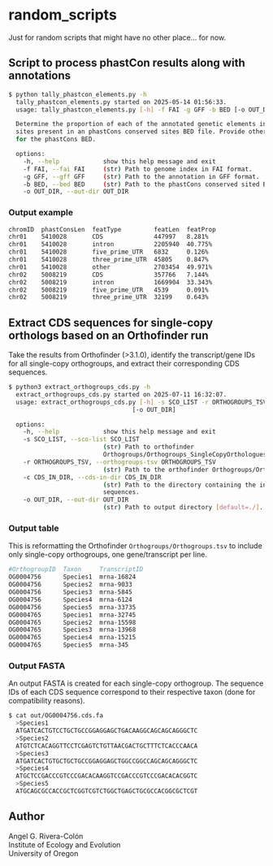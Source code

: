 # random_scripts
Just for random scripts that might have no other place... for now.

## Script to process phastCon results along with annotations

```sh
$ python tally_phastcon_elements.py -h
  tally_phastcon_elements.py started on 2025-05-14 01:56:33.
  usage: tally_phastcon_elements.py [-h] -f FAI -g GFF -b BED [-o OUT_DIR]

  Determine the proportion of each of the annotated genetic elements in a GFF across the
  sites present in an phastCons conserved sites BED file. Provide other general stats
  for the phastCons BED.

  options:
    -h, --help            show this help message and exit
    -f FAI, --fai FAI     (str) Path to genome index in FAI format.
    -g GFF, --gff GFF     (str) Path to the annotation in GFF format.
    -b BED, --bed BED     (str) Path to the phastCons conserved sited BED.
    -o OUT_DIR, --out-dir OUT_DIR
```

### Output example

```sh
chromID  phastConsLen  featType         featLen  featProp
chr01    5410028       CDS              447997   8.281%
chr01    5410028       intron           2205940  40.775%
chr01    5410028       five_prime_UTR   6832     0.126%
chr01    5410028       three_prime_UTR  45805    0.847%
chr01    5410028       other            2703454  49.971%
chr02    5008219       CDS              357766   7.144%
chr02    5008219       intron           1669904  33.343%
chr02    5008219       five_prime_UTR   4539     0.091%
chr02    5008219       three_prime_UTR  32199    0.643%
```

## Extract CDS sequences for single-copy orthologs based on an Orthofinder run

Take the results from Orthofinder (>3.1.0), identify the transcript/gene IDs for 
all single-copy orthogroups, and extract their corresponding CDS sequences.

```sh
$ python3 extract_orthogroups_cds.py -h
  extract_orthogroups_cds.py started on 2025-07-11 16:32:07.
  usage: extract_orthogroups_cds.py [-h] -s SCO_LIST -r ORTHOGROUPS_TSV -c CDS_IN_DIR
                                  [-o OUT_DIR]

  options:
    -h, --help            show this help message and exit
    -s SCO_LIST, --sco-list SCO_LIST
                          (str) Path to orthofinder
                          Orthogroups/Orthogroups_SingleCopyOrthologues.txt file.
    -r ORTHOGROUPS_TSV, --orthogroups-tsv ORTHOGROUPS_TSV
                          (str) Path to the orthofinder Orthogroups/Orthogroups.tsv
    -c CDS_IN_DIR, --cds-in-dir CDS_IN_DIR
                          (str) Path to the directory containing the input per-taxon CDS
                          sequences.
    -o OUT_DIR, --out-dir OUT_DIR
                          (str) Path to output directory [default=./].
```

### Output table

This is reformatting the Orthofinder `Orthogroups/Orthogroups.tsv` to include only 
single-copy orthogroups, one gene/transcript per line.

```sh
#OrthogroupID  Taxon     TranscriptID
OG0004756      Species1  mrna-16824
OG0004756      Species2  mrna-9033
OG0004756      Species3  mrna-5845
OG0004756      Species4  mrna-6124
OG0004756      Species5  mrna-33735
OG0004765      Species1  mrna-32745
OG0004765      Species2  mrna-15598
OG0004765      Species3  mrna-13968
OG0004765      Species4  mrna-15215
OG0004765      Species5  mrna-345
```

### Output FASTA

An output FASTA is created for each single-copy orthogroup. The sequence IDs of each CDS
sequence correspond to their respective taxon (done for compatibility reasons).

```sh
$ cat out/OG0004756.cds.fa
  >Species1
  ATGATCACTGTCCTGCTGCCGGAGGAGCTGACAAGGCAGCAGCAGGGCTC
  >Species2
  ATGTCTCACAGGTTCCTCGAGTCTGTTAACGACTGCTTTCTCACCCAACA
  >Species3
  ATGATCACTGTGCTGCTGCCGGAGGAGCTGGCCGGCCAGCAGCAGGGCTC
  >Species4
  ATGCTCCGACCCGTCCCGACACAAGGTCCGACCCGTCCCGACACACGGTC
  >Species5
  ATGCAGCGCCACCGCTCGGTCGTCTGGCTGAGCTGCGCCACGGCGCTCGT
```

## Author

Angel G. Rivera-Colón  
Institute of Ecology and Evolution  
University of Oregon
